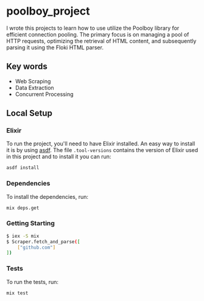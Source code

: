 # poolboy_project
I wrote this projects to learn how to use utilize the Poolboy library for efficient connection pooling. The primary focus is on managing a pool of HTTP requests, optimizing the retrieval of HTML content, and subsequently parsing it using the Floki HTML parser.

## Key words

- Web Scraping
- Data Extraction
- Concurrent Processing

## Local Setup

### Elixir

To run the project, you'll need to have Elixir installed. An easy way to install it is by using [asdf](https://asdf-vm.com/#/core-manage-asdf-vm). The file `.tool-versions` contains the version of Elixir used in this project and to install it you can run:

```bash
asdf install
```

### Dependencies

To install the dependencies, run:

```bash
mix deps.get
```

### Getting Starting

```bash
$ iex -S mix
$ Scraper.fetch_and_parse([
    ["github.com"]
])
```
### Tests

To run the tests, run:

```bash
mix test
```

